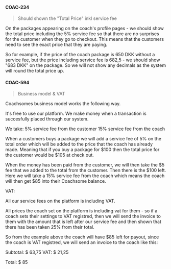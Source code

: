 

#### COAC-234 

> Should shown the "Total Price" inkl service fee  

On the packages appearing on the coach's profile pages - we should show the total price including the 5% service fee so that there are no surprises for the customer when they go to checkout. This means that the customers need to see the exact price that they are paying.  

So for example, if the price of the coach package is 650 DKK without a service fee, but the price including service fee is 682,5 - we should show "683 DKK" on the package. So we will not show any decimals as the system will round the total price up. 


#### COAC-594

> Business model & VAT

Coachsomes business model works the following way. 

It's free to use our platform. We make money when a transaction is succesfully placed through our system. 

We take:
5% service fee from the customer
15% service fee from the coach

When a customers buys a package we will add a service fee of 5% on the total order which will be added to the price that the coach has already made. Meaning that if you buy a package for $100 then the total price for the customer would be $105 at check out. 

When the money has been paid from the customer, we will then take the $5 fee that we added to the total from the customer. Then there is the $100 left. Here we will take a 15% service fee from the coach which means the coach will then get $85 into their Coachsome balance. 

 

VAT:

All our service fees on the platform is including VAT. 

All prices the coach set on the platform is including vat for them - so if a coach sets their settings to VAT registred, then we will send the invoice to them with the amount that is left after our service fee and then shown that there has been taken 25% from their total. 

So from the example above the coach will have $85 left for payout, since the coach is VAT registred, we will send an invoice to the coach like this: 

Subtotal: $ 63,75
VAT: $ 21,25

Total: $ 85


